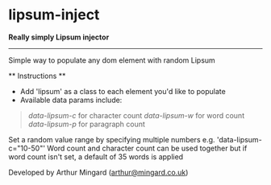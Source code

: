 lipsum-inject
=============

**Really simply Lipsum injector**

******************************

Simple way to populate any dom element with random Lipsum

** Instructions **

- Add 'lipsum' as a class to each element you'd like to populate
- Available data params include:
> *data-lipsum-c* for character count
> *data-lipsum-w* for word count
> *data-lipsum-p* for paragraph count

Set a random value range by specifying multiple numbers e.g. 'data-lipsum-c="10-50"'
Word count and character count can be used together but if word count isn't set, a default of 35 words is applied

Developed by Arthur Mingard (arthur@mingard.co.uk)
